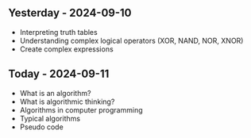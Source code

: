 ## Yesterday - 2024-09-10

* Interpreting truth tables
* Understanding complex logical operators (XOR, NAND, NOR, XNOR)
* Create complex expressions


## Today - 2024-09-11
   
* What is an algorithm?
* What is algorithmic thinking?
* Algorithms in computer programming 
* Typical algorithms
* Pseudo code
